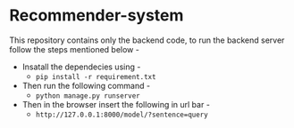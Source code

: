 # Recommender-system

This repository contains only the backend code, to run the backend server follow the steps mentioned below - 

* Insatall the dependecies using -
  * `pip install -r requirement.txt`
* Then run the following command - 
  * `python manage.py runserver`
* Then in the browser insert the following in url bar - 
  * `http://127.0.0.1:8000/model/?sentence=query`
